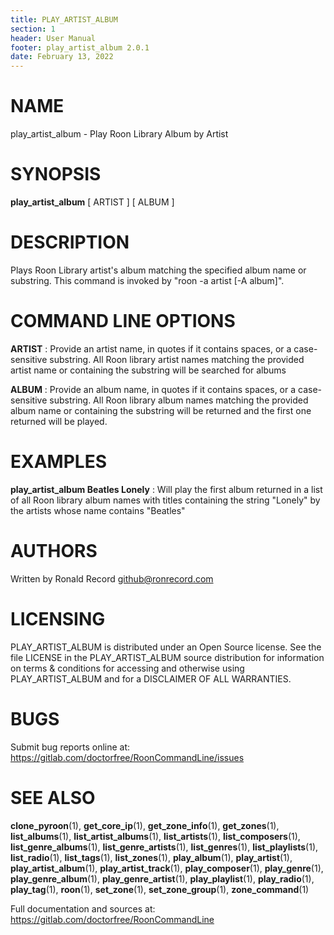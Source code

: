 ```yaml
---
title: PLAY_ARTIST_ALBUM
section: 1
header: User Manual
footer: play_artist_album 2.0.1
date: February 13, 2022
---
```

# NAME
play_artist_album - Play Roon Library Album by Artist

# SYNOPSIS
**play_artist_album** [ ARTIST ] [ ALBUM ]

# DESCRIPTION
Plays Roon Library artist's album matching the specified album name or substring. This command is invoked by "roon -a artist [-A album]".

# COMMAND LINE OPTIONS
**ARTIST**
: Provide an artist name, in quotes if it contains spaces, or a case-sensitive substring. All Roon library artist names matching the provided artist name or containing the substring will be searched for albums

**ALBUM**
: Provide an album name, in quotes if it contains spaces, or a case-sensitive substring. All Roon library album names matching the provided album name or containing the substring will be returned and the first one returned will be played.

# EXAMPLES
**play_artist_album Beatles Lonely**
: Will play the first album returned in a list of all Roon library album names with titles containing the string "Lonely" by the artists whose name contains "Beatles"

# AUTHORS
Written by Ronald Record github@ronrecord.com

# LICENSING
PLAY_ARTIST_ALBUM is distributed under an Open Source license.
See the file LICENSE in the PLAY_ARTIST_ALBUM source distribution
for information on terms &amp; conditions for accessing and
otherwise using PLAY_ARTIST_ALBUM and for a DISCLAIMER OF ALL WARRANTIES.

# BUGS
Submit bug reports online at: https://gitlab.com/doctorfree/RoonCommandLine/issues

# SEE ALSO
**clone_pyroon**(1), **get_core_ip**(1), **get_zone_info**(1), **get_zones**(1), **list_albums**(1), **list_artist_albums**(1), **list_artists**(1), **list_composers**(1), **list_genre_albums**(1), **list_genre_artists**(1), **list_genres**(1), **list_playlists**(1), **list_radio**(1), **list_tags**(1), **list_zones**(1), **play_album**(1), **play_artist**(1), **play_artist_album**(1), **play_artist_track**(1), **play_composer**(1), **play_genre**(1), **play_genre_album**(1), **play_genre_artist**(1), **play_playlist**(1), **play_radio**(1), **play_tag**(1), **roon**(1), **set_zone**(1), **set_zone_group**(1), **zone_command**(1)

Full documentation and sources at: https://gitlab.com/doctorfree/RoonCommandLine

